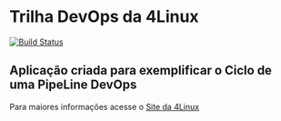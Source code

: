 # Trilha DevOps da 4Linux

<!-- Altere a Flag abaixo com sua URL do Travis -->
[![Build Status](https://travis-ci.com/ElNogara/DevOpsLab-HelloWorld.svg?branch=master)](https://travis-ci.com/ElNogara/DevOpsLab-HelloWorld)

## Aplicação criada para exemplificar o Ciclo de uma PipeLine DevOps


Para maiores informações acesse o [Site da 4Linux](https://www.4linux.com.br/cursos/devops)
